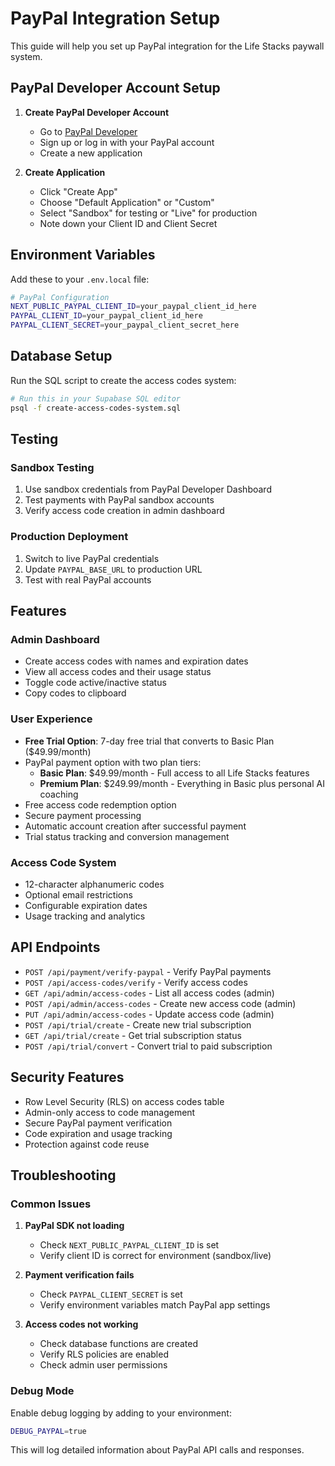 # PayPal Integration Setup

This guide will help you set up PayPal integration for the Life Stacks paywall system.

## PayPal Developer Account Setup

1. **Create PayPal Developer Account**
   - Go to [PayPal Developer](https://developer.paypal.com/)
   - Sign up or log in with your PayPal account
   - Create a new application

2. **Create Application**
   - Click "Create App"
   - Choose "Default Application" or "Custom"
   - Select "Sandbox" for testing or "Live" for production
   - Note down your Client ID and Client Secret

## Environment Variables

Add these to your `.env.local` file:

```bash
# PayPal Configuration
NEXT_PUBLIC_PAYPAL_CLIENT_ID=your_paypal_client_id_here
PAYPAL_CLIENT_ID=your_paypal_client_id_here
PAYPAL_CLIENT_SECRET=your_paypal_client_secret_here
```

## Database Setup

Run the SQL script to create the access codes system:

```bash
# Run this in your Supabase SQL editor
psql -f create-access-codes-system.sql
```

## Testing

### Sandbox Testing
1. Use sandbox credentials from PayPal Developer Dashboard
2. Test payments with PayPal sandbox accounts
3. Verify access code creation in admin dashboard

### Production Deployment
1. Switch to live PayPal credentials
2. Update `PAYPAL_BASE_URL` to production URL
3. Test with real PayPal accounts

## Features

### Admin Dashboard
- Create access codes with names and expiration dates
- View all access codes and their usage status
- Toggle code active/inactive status
- Copy codes to clipboard

### User Experience
- **Free Trial Option**: 7-day free trial that converts to Basic Plan ($49.99/month)
- PayPal payment option with two plan tiers:
  - **Basic Plan**: $49.99/month - Full access to all Life Stacks features
  - **Premium Plan**: $249.99/month - Everything in Basic plus personal AI coaching
- Free access code redemption option
- Secure payment processing
- Automatic account creation after successful payment
- Trial status tracking and conversion management

### Access Code System
- 12-character alphanumeric codes
- Optional email restrictions
- Configurable expiration dates
- Usage tracking and analytics

## API Endpoints

- `POST /api/payment/verify-paypal` - Verify PayPal payments
- `POST /api/access-codes/verify` - Verify access codes
- `GET /api/admin/access-codes` - List all access codes (admin)
- `POST /api/admin/access-codes` - Create new access code (admin)
- `PUT /api/admin/access-codes` - Update access code (admin)
- `POST /api/trial/create` - Create new trial subscription
- `GET /api/trial/create` - Get trial subscription status
- `POST /api/trial/convert` - Convert trial to paid subscription

## Security Features

- Row Level Security (RLS) on access codes table
- Admin-only access to code management
- Secure PayPal payment verification
- Code expiration and usage tracking
- Protection against code reuse

## Troubleshooting

### Common Issues

1. **PayPal SDK not loading**
   - Check `NEXT_PUBLIC_PAYPAL_CLIENT_ID` is set
   - Verify client ID is correct for environment (sandbox/live)

2. **Payment verification fails**
   - Check `PAYPAL_CLIENT_SECRET` is set
   - Verify environment variables match PayPal app settings

3. **Access codes not working**
   - Check database functions are created
   - Verify RLS policies are enabled
   - Check admin user permissions

### Debug Mode

Enable debug logging by adding to your environment:

```bash
DEBUG_PAYPAL=true
```

This will log detailed information about PayPal API calls and responses.
